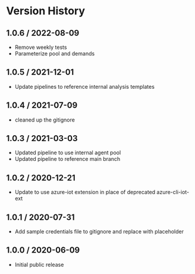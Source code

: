 # Version History

## 1.0.6 / 2022-08-09

- Remove weekly tests
- Parameterize pool and demands

## 1.0.5 / 2021-12-01

- Update pipelines to reference internal analysis templates

## 1.0.4 / 2021-07-09

- cleaned up the gitignore

## 1.0.3 / 2021-03-03

- Updated pipeline to use internal agent pool
- Updated pipeline to reference main branch

## 1.0.2 / 2020-12-21

- Update to use azure-iot extension in place of deprecated azure-cli-iot-ext

## 1.0.1 / 2020-07-31

- Add sample credentials file to gitignore and replace with placeholder

## 1.0.0 / 2020-06-09

- Initial public release
